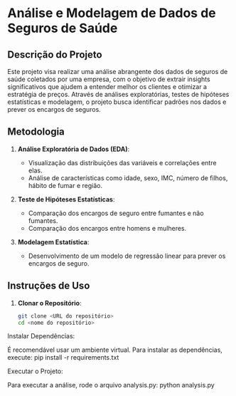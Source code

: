 # Análise e Modelagem de Dados de Seguros de Saúde

## Descrição do Projeto
Este projeto visa realizar uma análise abrangente dos dados de seguros de saúde coletados por uma empresa, com o objetivo de extrair insights significativos que ajudem a entender melhor os clientes e otimizar a estratégia de preços. Através de análises exploratórias, testes de hipóteses estatísticas e modelagem, o projeto busca identificar padrões nos dados e prever os encargos de seguros.

## Metodologia
1. **Análise Exploratória de Dados (EDA)**:
   - Visualização das distribuições das variáveis e correlações entre elas.
   - Análise de características como idade, sexo, IMC, número de filhos, hábito de fumar e região.

2. **Teste de Hipóteses Estatísticas**:
   - Comparação dos encargos de seguro entre fumantes e não fumantes.
   - Comparação dos encargos entre homens e mulheres.

3. **Modelagem Estatística**:
   - Desenvolvimento de um modelo de regressão linear para prever os encargos de seguro.

## Instruções de Uso
1. **Clonar o Repositório**:
   ```bash
   git clone <URL do repositório>
   cd <nome do repositório>

Instalar Dependências:

É recomendável usar um ambiente virtual. Para instalar as dependências, execute:
pip install -r requirements.txt

Executar o Projeto:

Para executar a análise, rode o arquivo analysis.py:
python analysis.py

